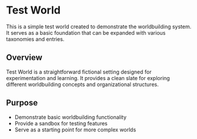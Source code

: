 # Test World

This is a simple test world created to demonstrate the worldbuilding system. It serves as a basic foundation that can be expanded with various taxonomies and entries.

## Overview

Test World is a straightforward fictional setting designed for experimentation and learning. It provides a clean slate for exploring different worldbuilding concepts and organizational structures.

## Purpose

- Demonstrate basic worldbuilding functionality
- Provide a sandbox for testing features
- Serve as a starting point for more complex worlds